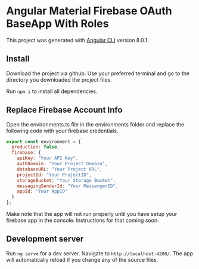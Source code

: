 # Angular Material Firebase OAuth BaseApp With Roles

This project was generated with [Angular CLI](https://github.com/angular/angular-cli) version 8.0.1.


## Install
Download the project via github. Use your preferred terminal and go to the directory you downloaded the project files.

Run `npm i` to install all dependencies.


## Replace Firebase Account Info
Open the environments.ts file in the environments folder and replace the following code with your firebase credentials.

```javascript
export const environment = {
  production: false,
  firebase: {
    apiKey: "Your API Key",
    authDomain: "Your Project Domain",
    databaseURL: "Your Project URL",
    projectId: "Your ProjectID",
    storageBucket: "Your Storage Bucket",
    messagingSenderId: "Your MessengerID",
    appId: "Your AppID"
  }
};
```

Make note that the app will not run properly until you have setup your firebase app in the console.
Instructions for that coming soon. 

## Development server
Run `ng serve` for a dev server. Navigate to `http://localhost:4200/`. The app will automatically reload if you change any of the source files.
